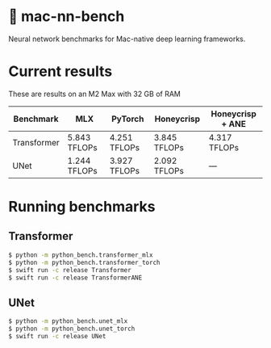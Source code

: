 # 🍎 mac-nn-bench

Neural network benchmarks for Mac-native deep learning frameworks.

# Current results

These are results on an M2 Max with 32 GB of RAM

| Benchmark   | MLX          | PyTorch      | Honeycrisp   | Honeycrisp + ANE |
|-------------|--------------|--------------|--------------|------------------|
| Transformer | 5.843 TFLOPs | 4.251 TFLOPs | 3.845 TFLOPs | 4.317 TFLOPs     |
| UNet        | 1.244 TFLOPs | 3.927 TFLOPs | 2.092 TFLOPs |  &mdash;         |

# Running benchmarks

## Transformer

```bash
$ python -m python_bench.transformer_mlx
$ python -m python_bench.transformer_torch
$ swift run -c release Transformer
$ swift run -c release TransformerANE
```

## UNet

```bash
$ python -m python_bench.unet_mlx
$ python -m python_bench.unet_torch
$ swift run -c release UNet
```
